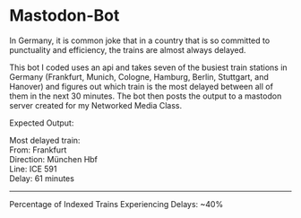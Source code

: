 # Mastodon-Bot

In Germany, it is common joke that in a country that is so committed to punctuality and efficiency, the trains are almost always delayed. 

This bot I coded uses an api and takes seven of the busiest train stations in Germany (Frankfurt, Munich, Cologne, Hamburg, Berlin, Stuttgart, and Hanover) and figures out which train is the most delayed between all of them in the next 30 minutes. The bot then posts the output to a mastodon server created for my Networked Media Class.

Expected Output:

Most delayed train:   
From: Frankfurt  
Direction: München Hbf    
Line: ICE 591     
Delay: 61 minutes      

---------------------------------------      
Percentage of Indexed Trains Experiencing Delays: ~40%      


